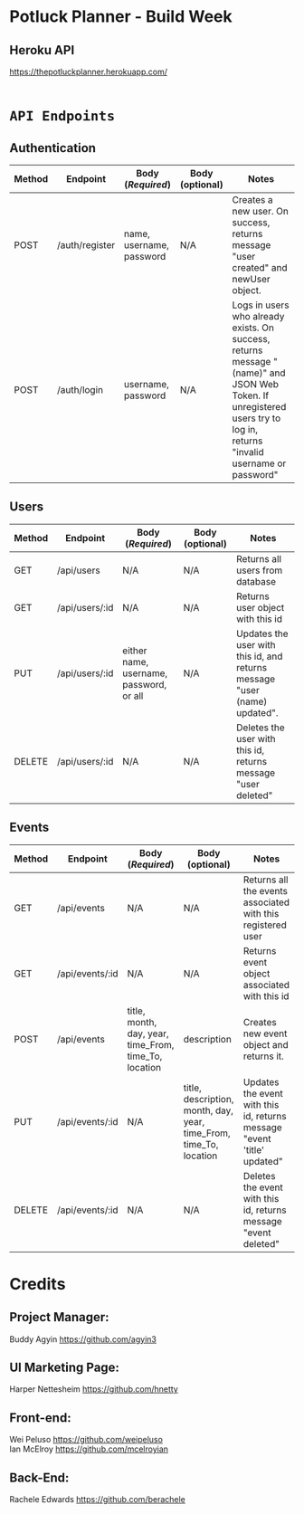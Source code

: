 # Potluck Planner - Build Week

## Heroku API
https://thepotluckplanner.herokuapp.com/ <br>
​
# `API Endpoints`
## Authentication
Method | Endpoint | Body (*Required*) | Body (optional) | Notes
| ----- | ----------------- | -------------------- | --------------------- | ------------------ |
POST | /auth/register | name, username, password | N/A | Creates a new user. On success, returns message "user created" and newUser object. |
POST | /auth/login |  username, password | N/A | Logs in users who already exists. On success, returns message "(name)" and JSON Web Token. If unregistered users try to log in, returns "invalid username or password" |
## Users
Method | Endpoint | Body (*Required*) | Body (optional) | Notes
| ----- | ----------------- | -------------------- | --------------------- | ------------------ |
GET | /api/users | N/A | N/A | Returns all users from database |
GET | /api/users/:id | N/A | N/A | Returns user object with this id |
PUT | /api/users/:id | either name, username, password,  or all | N/A | Updates the user with this id, and returns message "user (name) updated". |
DELETE | /api/users/:id | N/A | N/A | Deletes the user with this id, returns message "user deleted" |
## Events
Method | Endpoint | Body (*Required*) | Body (optional) | Notes
| ----- | ----------------- | -------------------- | --------------------- | ------------------ |
GET | /api/events | N/A | N/A | Returns all the events associated with this registered user |
GET | /api/events/:id |  N/A | N/A | Returns event object associated with this id |
POST | /api/events | title, month, day, year, time_From, time_To, location | description | Creates new event object and returns it. |
PUT | /api/events/:id |  N/A | title, description, month, day, year, time_From, time_To, location | Updates the event with this id, returns message "event 'title' updated" |
DELETE | /api/events/:id | N/A | N/A | Deletes the event with this id, returns message "event deleted" |

# Credits

Project Manager: 
------------------
Buddy Agyin https://github.com/agyin3

UI Marketing Page: 
------------------
Harper Nettesheim https://github.com/hnetty

Front-end:
------------------
Wei Peluso https://github.com/weipeluso <br>
Ian McElroy https://github.com/mcelroyian

Back-End:
------------------
Rachele Edwards https://github.com/berachele